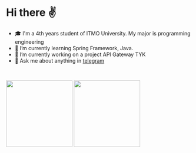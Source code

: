 # Hi there ✌️

- 🎓 I'm a 4th years student of ITMO University. My major is programming engineering
- 🌱 I’m currently learning Spring Framework, Java.
- 🔭 I’m currently working on a project API Gateway TYK
- 💬 Ask me about anything in [telegram](https://t.me/silmont) 

<br/>
<p>
  <img height="180em" src="https://github-readme-stats-eight-theta.vercel.app/api?username=wizarsi&show_icons=true&theme=algolia&include_all_commits=true&count_private=true"/>
  <img height="180em" src="https://github-readme-stats-eight-theta.vercel.app/api/top-langs/?username=wizarsi&layout=compact&langs_count=8&theme=algolia"/>
  </p>
<br/>



